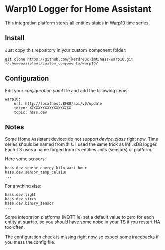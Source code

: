 # Warp10 Logger for Home Assistant

This integration platform stores all entities states in [Warp10](https://www.warp10.io/) time series.

    
## Install
Just copy this repository in your custom_component folder:

    git clone https://github.com/jkerdreux-imt/hass-warp10.git ~/.homeassistant/custom_components/warp10/


## Configuration
Edit your *configuration.yaml* file and add the following items:

    warp10:
        url: http://localhost:8080/api/v0/update
        token: XXXXXXXXXXXXXXXXXXX
        topic: hass.dev


## Notes
Some Home Assistant devices do not support *device_class* right now. Time series should be named from this. I used the same trick as InfluxDB logger. Each TS uses a name forged from its entities units (sensors) or platform.

Here some sensors: 

    hass.dev.sensor_energy_kilo_watt_hour
    hass.dev.sensor_temp_celsius
    ...

For anything else:

    hass.dev.light
    hass.dev.siren
    hass.dev.binary_sensor
    ...

Some integration platforms (MQTT ie) set a default value to zero for each entity at startup, so you should have some noise in your TS if you restart HA too often.

The configuration check is missing right now, so expect some tracebacks if you mess the config file.
